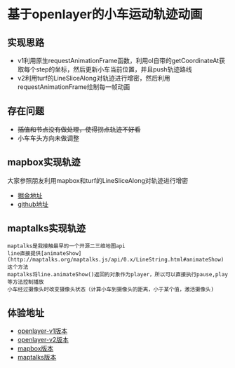 # 基于openlayer的小车运动轨迹动画
## 实现思路
* v1利用原生requestAnimationFrame函数，利用ol自带的getCoordinateAt获取每个step的坐标，然后更新小车当前位置，并且push轨迹路线
* v2利用turf的LineSliceAlong对轨迹进行增密，然后利用requestAnimationFrame绘制每一帧动画
## 存在问题
* ~~插值和节点没有做处理，使得拐点轨迹不好看~~
* 小车车头方向未做调整
## mapbox实现轨迹
大家参照朋友利用mapbox和turf的LineSliceAlong对轨迹进行增密
* [掘金地址](https://juejin.im/post/5cfc98e351882515ba0eefe1)
* [github地址](https://github.com/tpolong/route)
## maptalks实现轨迹
```
maptalks是我接触最早的一个开源二三维地图api
line直接提供[animateShow](http://maptalks.org/maptalks.js/api/0.x/LineString.html#animateShow)这个方法
maptalks将line.animateShow()返回的对象作为player，所以可以直接执行pause,play等方法控制播放
小车经过摄像头时改变摄像头状态（计算小车到摄像头的距离，小于某个值，激活摄像头)
```
## 体验地址
* [openlayer-v1版本](https://liquid-zhangliquan.github.io/OL-RouteAnimate/openlayer/openlayer_route.html)
* [openlayer-v2版本](https://liquid-zhangliquan.github.io/OL-RouteAnimate/openlayer/openlayer_routeV2.html)
* [mapbox版本](https://liquid-zhangliquan.github.io/OL-RouteAnimate/mapbox/mapbox_route.html)
* [maptalks版本](https://liquid-zhangliquan.github.io/OL-RouteAnimate/maptalks/maptalks_route.html)